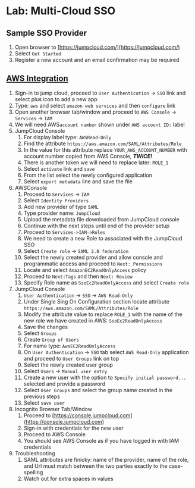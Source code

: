 # Lab: Multi-Cloud SSO

## Sample SSO Provider

1. Open browser to [https://jumpcloud.com/](https://jumpcloud.com/)
2. Select `Get Started`
3. Register a new account and an email confirmation may be required

## [AWS Integration](https://support.jumpcloud.com/support/s/article/single-sign-on-sso-with-amazon-aws-in-iam-2019-08-21-10-36-47)

1. Sign-in to jump cloud, proceed to `User Authentication` -> `SSO` link and select plus icon to add a new app
2. Type: `aws` and select `amazon web services` and then `configure` link
3. Open another browser tab/window and proceed to `AWS Console` -> `Services` -> `IAM`
4. We will need AWS`account number` shown under `AWS account ID:` label
5. JumpCloud Console
   1. For display label type: `AWSRead-Only`
   2. Find the attribute `https://aws.amazon.com/SAML/Attributes/Role`
   3. In the value for this attribute replace `YOUR_AWS_ACCOUNT_NUMBER` with account number copied from AWS Console, _**TWICE!**_
   4. There is another token we will need to replace later: `ROLE_1`
   5. Select `activate` link and `save`
   6. From the list select the newly configured application
   7. Select `export metadata` line and save the file
6. AWSConsole
   1. Proceed to `Services` -&gt; `IAM`
   2. Select `Identity Providers`
   3. Add new provider of type `SAML`
   4. Type provider name: `JumpCloud`
   5. Upload the metadata file downloaded from JumpCloud console
   6. Continue with the next steps until end of the provider setup
   7. Proceed to `Services->IAM->Roles`
   8. We need to create a new Role to associated with the JumpCloud SSO
   9. Select `Create role` -&gt; `SAML 2.0 federation`
   10. Select the newly created provider and allow console and programmatic access and proceed to `Next: Permissions`
   11. Locate and select `AmazonEC2ReadOnlyAccess` policy
   12. Proceed to `Next:Tags` and then `Next: Review`
   13. Specify Role name as `SsoEc2ReadOnlyAccess` and select `Create role`
7. JumpCloud Console 
   1. `User Authentication` -> `SSO` -> `AWS Read-Only`
   2. Under Single Sing On Configuration section locate attribute `https://aws.amazon.com/SAML/Attributes/Role`
   3. Modify the attribute value to replace `ROLE_1` with the name of the new role we have created in AWS: `SsoEc2ReadOnlyAccess`
   4. Save the changes
   5. Select `Groups`
   6. Create `Group of Users`
   7. For name type: `AwsEC2ReadOnlyAccess`
   8. On `User Authentication` -> `SSO` tab select `AWS Read-Only` application and proceed to `User Groups` link on top
   9. Select the newly created user group
   10. Select `Users` -> `Manual user entry`
   11. Create a new user with the option to `Specify initial password...` selected and provide a password
   12. Select `User Groups` and select the group name created in the previous steps
   13. Select `save user`
8. Incognito Browser Tab/Window
   1. Proceed to [https://console.jumpcloud.com](https://console.jumpcloud.com)
   2. Sign-in with credentials for the new user
   3. Proceed to AWS Console
   4. You should see AWS Console as if you have logged in with IAM credentials
9. Troubleshooting
   1. SAML attributes are finicky: name of the provider, name of the role, and Url must match between the two parties exactly to the case-spelling
   2. Watch out for extra spaces in values

